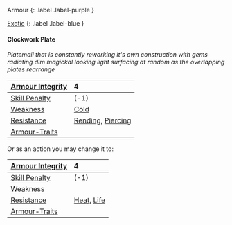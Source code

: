 
Armour
{: .label .label-purple }

[Exotic](Game/Designing-Armour#Exotic)
{: .label .label-blue }

#### Clockwork Plate
*Platemail that is constantly reworking it's own construction with gems radiating dim magickal looking light surfacing at random as the overlapping plates rearrange*

| [Armour Integrity](Game/Core/Armour#Armour%20Integrity)    | 4                                                                          |
| :--------------------------------------------------------- | :------------------------------------------------------------------------- |
| [Skill Penalty](Game/Core/Armour#Skill%20Penalty)          | (-1)                                                                       |
| [Weakness](Game/Core/Armour#Weakness%20and%20Resistance)   | [Cold](Game/Core/Injury#Cold)                                              |
| [Resistance](Game/Core/Armour#Weakness%20and%20Resistance) | [Rending](Game/Core/Injury#Rending), [Piercing](Game/Core/Injury#Piercing) |
| [Armour-Traits](Game/Core/Armour-Traits)                   |                                                                            |

Or as an action you may change it to:

| [Armour Integrity](Game/Core/Armour#Armour%20Integrity)    | 4                                                                  |
| :--------------------------------------------------------- | :----------------------------------------------------------------- |
| [Skill Penalty](Game/Core/Armour#Skill%20Penalty)          | (-1)                                                               |
| [Weakness](Game/Core/Armour#Weakness%20and%20Resistance)   |                                                                    |
| [Resistance](Game/Core/Armour#Weakness%20and%20Resistance) | [Heat](Game/Core/Injury#Heat), [Life](Game/Core/Injury#Life) |
| [Armour-Traits](Game/Core/Armour-Traits)                   |                                                                    |
